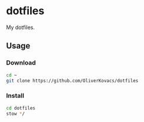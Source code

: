 # dotfiles

My dotfiles.

## Usage

### Download
```bash
cd ~
git clone https://github.com/OliverKovacs/dotfiles
```

### Install
```bash
cd dotfiles
stow */
```
